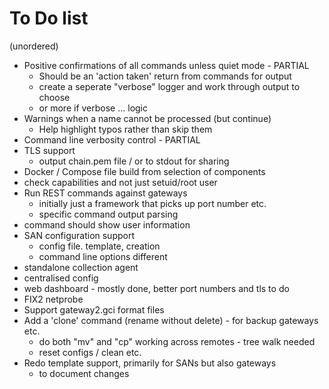 # To Do list

(unordered)

* Positive confirmations of all commands unless quiet mode - PARTIAL
  * Should be an 'action taken' return from commands for output
  * create a seperate "verbose" logger and work through output to choose
  * or more if verbose ... logic
* Warnings when a name cannot be processed (but continue)
  * Help highlight typos rather than skip them
* Command line verbosity control - PARTIAL
* TLS support
  * output chain.pem file / or to stdout for sharing
* Docker / Compose file build from selection of components
* check capabilities and not just setuid/root user
* Run REST commands against gateways
  * initially just a framework that picks up port number etc.
  * specific command output parsing
* command should show user information
* SAN configuration support
  * config file. template, creation
  * command line options different
* standalone collection agent
* centralised config
* web dashboard - mostly done, better port numbers and tls to do
* FIX2 netprobe
* Support gateway2.gci format files
* Add a 'clone' command (rename without delete) - for backup gateways etc.
  * do both "mv" and "cp" working across remotes - tree walk needed
  * reset configs / clean etc.
* Redo template support, primarily for SANs but also gateways
  * to document changes

